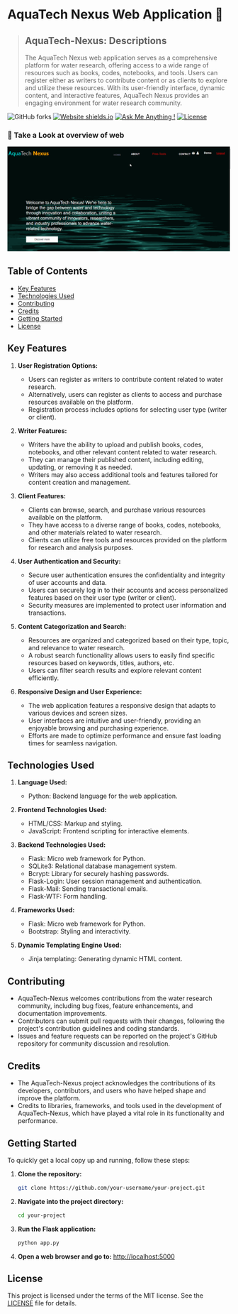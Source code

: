 # AquaTech Nexus Web Application 🚀

> ## AquaTech-Nexus: Descriptions
> The AquaTech Nexus web application serves as a comprehensive platform for water research, offering access to a wide range of resources such as books, codes, notebooks, and tools.
> Users can register either as writers to contribute content or as clients to explore and utilize these resources. With its user-friendly interface, dynamic content, and interactive features, AquaTech Nexus provides an engaging environment for water research community.


![GitHub forks](https://img.shields.io/github/forks/DemisoDaba/DemisoDaba.github.io)
[![Website shields.io](https://img.shields.io/badge/website-up-yellow)](http://DemisoDaba.github.io/)
[![Ask Me Anything !](https://img.shields.io/badge/ask%20me-linkedin-1abc9c.svg)](https://www.linkedin.com/in/demiso-daba-swre0/)
[![License](http://img.shields.io/:license-mit-blue.svg?style=flat-square)](http://badges.mit-license.org)

### 🌟 Take a Look at overview of web
<p align="center"> 
  <kbd>
    <a href="https://DemisoDaba/AquaTech-Nexus" target="_blank"><img src="/flaskapp/static/videos/sample.gif" alt="Portfolio Preview">
  </a>
  </kbd>
</p>

## Table of Contents

- [Key Features](#key-features)
- [Technologies Used](#technologies-used)
- [Contributing](#contributing)
- [Credits](#credits)
- [Getting Started](#getting-started)
- [License](#license)

## Key Features

1. **User Registration Options:**
   - Users can register as writers to contribute content related to water research.
   - Alternatively, users can register as clients to access and purchase resources available on the platform.
   - Registration process includes options for selecting user type (writer or client).

2. **Writer Features:**
   - Writers have the ability to upload and publish books, codes, notebooks, and other relevant content related to water research.
   - They can manage their published content, including editing, updating, or removing it as needed.
   - Writers may also access additional tools and features tailored for content creation and management.

3. **Client Features:**
   - Clients can browse, search, and purchase various resources available on the platform.
   - They have access to a diverse range of books, codes, notebooks, and other materials related to water research.
   - Clients can utilize free tools and resources provided on the platform for research and analysis purposes.

4. **User Authentication and Security:**
   - Secure user authentication ensures the confidentiality and integrity of user accounts and data.
   - Users can securely log in to their accounts and access personalized features based on their user type (writer or client).
   - Security measures are implemented to protect user information and transactions.

5. **Content Categorization and Search:**
   - Resources are organized and categorized based on their type, topic, and relevance to water research.
   - A robust search functionality allows users to easily find specific resources based on keywords, titles, authors, etc.
   - Users can filter search results and explore relevant content efficiently.

6. **Responsive Design and User Experience:**
   - The web application features a responsive design that adapts to various devices and screen sizes.
   - User interfaces are intuitive and user-friendly, providing an enjoyable browsing and purchasing experience.
   - Efforts are made to optimize performance and ensure fast loading times for seamless navigation.

## Technologies Used

1. **Language Used:**
   - Python: Backend language for the web application.

2. **Frontend Technologies Used:**
   - HTML/CSS: Markup and styling.
   - JavaScript: Frontend scripting for interactive elements.

3. **Backend Technologies Used:**
   - Flask: Micro web framework for Python.
   - SQLite3: Relational database management system.
   - Bcrypt: Library for securely hashing passwords.
   - Flask-Login: User session management and authentication.
   - Flask-Mail: Sending transactional emails.
   - Flask-WTF: Form handling.

4. **Frameworks Used:**
   - Flask: Micro web framework for Python.
   - Bootstrap: Styling and interactivity.

5. **Dynamic Templating Engine Used:**
   - Jinja templating: Generating dynamic HTML content.


## Contributing

- AquaTech-Nexus welcomes contributions from the water research community, including bug fixes, feature enhancements, and documentation improvements.
- Contributors can submit pull requests with their changes, following the project's contribution guidelines and coding standards.
- Issues and feature requests can be reported on the project's GitHub repository for community discussion and resolution.

## Credits

- The AquaTech-Nexus project acknowledges the contributions of its developers, contributors, and users who have helped shape and improve the platform.
- Credits to libraries, frameworks, and tools used in the development of AquaTech-Nexus, which have played a vital role in its functionality and performance.

## Getting Started

To quickly get a local copy up and running, follow these steps:

1. **Clone the repository:**

    ```bash
    git clone https://github.com/your-username/your-project.git
    ```

2. **Navigate into the project directory:**

    ```bash
    cd your-project
    ```

3. **Run the Flask application:**

    ```bash
    python app.py
    ```

4. **Open a web browser and go to:** [http://localhost:5000](http://localhost:5000)


## License

This project is licensed under the terms of the MIT license. See the [LICENSE](LICENSE) file for details.
